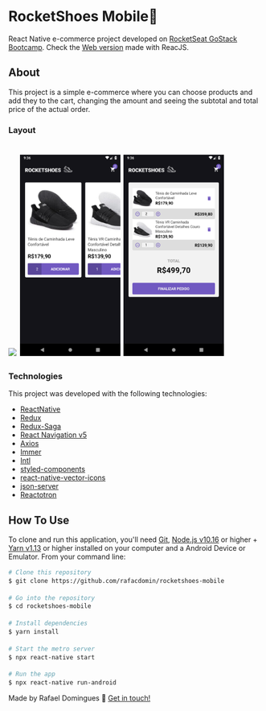 # RocketShoes Mobile:rocket:
React Native e-commerce project developed on [RocketSeat GoStack Bootcamp](https://rocketseat.com.br/bootcamp). Check the [Web version](https://github.com/rafacdomin/rocketshoes) made with ReacJS. 

## About
This project is a simple e-commerce where you can choose products and add they to the cart, changing the amount and seeing the subtotal and total price of the actual order.

### Layout

<h1>
  <img src=".github/demo.gif" height="400">
  <img src=".github/home.png" height="400">
  <img src=".github/cart.png" height="400">
</h1>

### Technologies
This project was developed with the following technologies: 

-  [ReactNative](https://reactnative.dev/)
-  [Redux](https://redux.js.org/)
-  [Redux-Saga](https://redux-saga.js.org/)
-  [React Navigation v5](https://reactnavigation.org/)
-  [Axios](https://github.com/axios/axios)
-  [Immer](https://github.com/immerjs/immer)
-  [Intl](https://www.npmjs.com/package/intl)
-  [styled-components](https://www.styled-components.com/)
-  [react-native-vector-icons](https://github.com/oblador/react-native-vector-icons)
-  [json-server](https://github.com/typicode/json-server)
-  [Reactotron](https://infinite.red/reactotron)


## How To Use
To clone and run this application, you'll need [Git](https://git-scm.com), [Node.js v10.16][nodejs] or higher + [Yarn v1.13][yarn] or higher installed on your computer and a Android Device or Emulator. From your command line:

```bash
# Clone this repository
$ git clone https://github.com/rafacdomin/rocketshoes-mobile

# Go into the repository
$ cd rocketshoes-mobile

# Install dependencies
$ yarn install

# Start the metro server
$ npx react-native start

# Run the app
$ npx react-native run-android
```


Made by Rafael Domingues :wave: [Get in touch!](https://www.linkedin.com/in/rafaelcodomingues/)

[nodejs]: https://nodejs.org/
[yarn]: https://yarnpkg.com/
